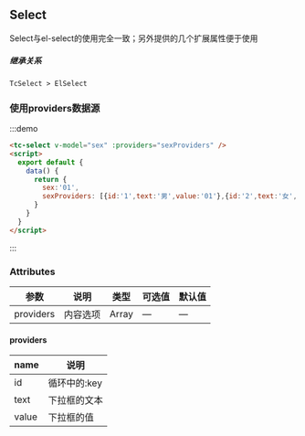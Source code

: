 
## Select

Select与el-select的使用完全一致；另外提供的几个扩展属性便于使用

##### 继承关系
```
TcSelect > ElSelect
```

### 使用providers数据源
:::demo
```html
<tc-select v-model="sex" :providers="sexProviders" />
<script>
  export default {
    data() {
      return {
        sex:'01',
        sexProviders: [{id:'1',text:'男',value:'01'},{id:'2',text:'女',value:'02'}]
      }
    }
  }
</script>
```
:::

### Attributes

| 参数          | 说明            | 类型            | 可选值                 | 默认值   |
|-------------  |---------------- |---------------- |---------------------- |-------- |
| providers   | 内容选项   | Array          | — | — |

#### providers

| name | 说明 |
|------|--------|
| id | 循环中的:key |
| text | 下拉框的文本 |
| value | 下拉框的值 |